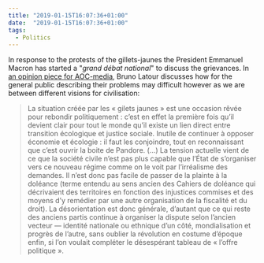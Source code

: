```yaml
---
title: "2019-01-15T16:07:36+01:00"
date:  "2019-01-15T16:07:36+01:00"
tags:
  - Politics
---
```


In response to the protests of the gillets-jaunes the President Emmanuel Macron has started a "*grand débat national*" to discuss the grievances. In [an opinion piece for AOC-media](http://www.bruno-latour.fr/node/787), Bruno Latour discusses how for the general public describing their problems may difficult however as we are between different visions for civilisation:

> La situation créée par les « gilets jaunes » est une occasion rêvée pour rebondir politiquement : c’est en effet la première fois qu’il devient clair pour tout le monde qu’il existe un lien direct entre transition écologique et justice sociale. Inutile de continuer à opposer économie et écologie : il faut les conjoindre, tout en reconnaissant que c’est ouvrir la boite de Pandore. (...) La tension actuelle vient de ce que la société civile n’est pas plus capable que l’État de s’organiser vers ce nouveau régime comme on le voit par l’irréalisme des demandes. Il n’est donc pas facile de passer de la plainte à la doléance (terme entendu au sens ancien des Cahiers de doléance qui décrivaient des territoires en fonction des injustices commises et des moyens d’y remédier par une autre organisation de la fiscalité et du droit). La désorientation est donc générale, d’autant que ce qui reste des anciens partis continue à organiser la dispute selon l’ancien vecteur — identité nationale ou ethnique d’un côté, mondialisation et progrès de l’autre, sans oublier la révolution en costume d’époque enfin, si l’on voulait compléter le désespérant tableau de « l’offre politique ».
